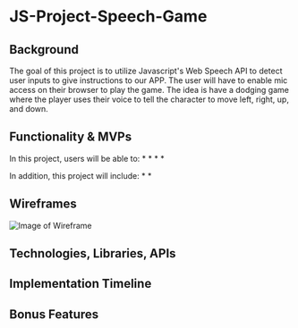 # JS-Project-Speech-Game

## Background
The goal of this project is to utilize Javascript's Web Speech API to detect user inputs to give instructions to our APP. The user will have to enable mic access on their browser to play the game. The idea is have a dodging game where the player uses their voice to tell the character to move left, right, up, and down. 

## Functionality & MVPs
In this project, users will be able to:
*
*
*
*

In addition, this project will include:
*
*

## Wireframes
![Image of Wireframe](https://i.gyazo.com/2672b07485199d22633d9519199822fe.png)


## Technologies, Libraries, APIs




## Implementation Timeline



## Bonus Features
